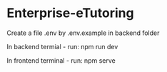 # Enterprise-eTutoring
Create a file .env by .env.example in backend folder

In backend termial - run: npm run dev

In frontend terminal - run: npm serve
